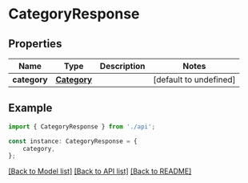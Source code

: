 # CategoryResponse


## Properties

Name | Type | Description | Notes
------------ | ------------- | ------------- | -------------
**category** | [**Category**](Category.md) |  | [default to undefined]

## Example

```typescript
import { CategoryResponse } from './api';

const instance: CategoryResponse = {
    category,
};
```

[[Back to Model list]](../README.md#documentation-for-models) [[Back to API list]](../README.md#documentation-for-api-endpoints) [[Back to README]](../README.md)
